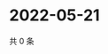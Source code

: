 # 2022-05-21

共 0 条

<!-- BEGIN WEIBO -->
<!-- 最后更新时间 Sat May 21 2022 17:16:04 GMT+0800 (China Standard Time) -->

<!-- END WEIBO -->

